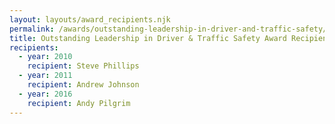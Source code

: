 ```yaml
---
layout: layouts/award_recipients.njk
permalink: /awards/outstanding-leadership-in-driver-and-traffic-safety/index.html
title: Outstanding Leadership in Driver & Traffic Safety Award Recipients
recipients:
  - year: 2010
    recipient: Steve Phillips
  - year: 2011
    recipient: Andrew Johnson
  - year: 2016
    recipient: Andy Pilgrim
---
```

